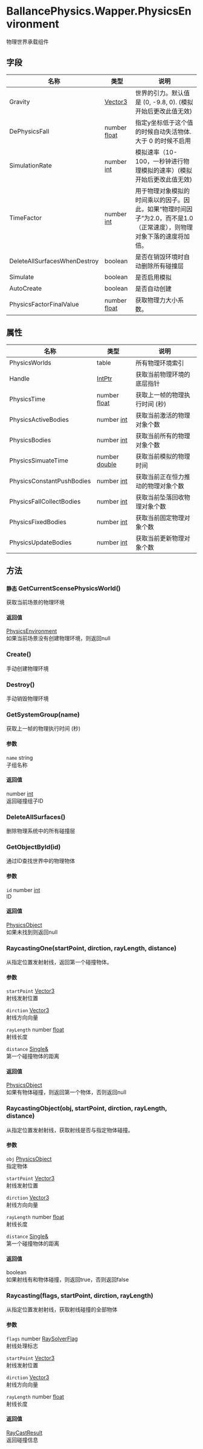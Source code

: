 ﻿# BallancePhysics.Wapper.PhysicsEnvironment 
物理世界承载组件

## 字段

|名称|类型|说明|
|---|---|---|
|Gravity|[Vector3](https://docs.unity3d.com/ScriptReference/Vector3.html) |世界的引力。默认值是 (0, -9.8, 0). (模拟开始后更改此值无效)|
|DePhysicsFall|number [float](../types.md)|指定y坐标低于这个值的时候自动失活物体. 大于 0 的时候不启用|
|SimulationRate|number [int](../types.md)|模拟速率（10-100，一秒钟进行物理模拟的速率）(模拟开始后更改此值无效)|
|TimeFactor|number [int](../types.md)|用于物理对象模拟的时间乘以的因子。因此，如果“物理时间因子”为2.0，而不是1.0（正常速度），则物理对象下落的速度将加倍。|
|DeleteAllSurfacesWhenDestroy|boolean |是否在销毁环境时自动删除所有碰撞层|
|Simulate|boolean |是否启用模拟|
|AutoCreate|boolean |是否自动创建|
|PhysicsFactorFinalValue|number [float](../types.md)|获取物理力大小系数。|
## 属性

|名称|类型|说明|
|---|---|---|
|PhysicsWorlds|table |所有物理环境索引|
|Handle|[IntPtr](https://docs.microsoft.com/zh-cn/dotnet/api/System.IntPtr) |获取当前物理环境的底层指针|
|PhysicsTime|number [float](../types.md)|获取上一帧的物理执行时间 (秒)|
|PhysicsActiveBodies|number [int](../types.md)|获取当前激活的物理对象个数|
|PhysicsBodies|number [int](../types.md)|获取当前所有的物理对象个数|
|PhysicsSimuateTime|number [double](../types.md)|获取当前模拟的物理时间|
|PhysicsConstantPushBodies|number [int](../types.md)|获取当前正在恒力推动的物理对象个数|
|PhysicsFallCollectBodies|number [int](../types.md)|获取当前坠落回收物理对象个数|
|PhysicsFixedBodies|number [int](../types.md)|获取当前固定物理对象个数|
|PhysicsUpdateBodies|number [int](../types.md)|获取当前更新物理对象个数|

## 方法



### `静态` GetCurrentScensePhysicsWorld()

获取当前场景的物理环境


#### 返回值

[PhysicsEnvironment](./BallancePhysics.Wapper.PhysicsEnvironment.md) <br/>如果当前场景没有创建物理环境，则返回null


### Create()

手动创建物理环境



### Destroy()

手动销毁物理环境



### GetSystemGroup(name)

获取上一帧的物理执行时间 (秒)


#### 参数


`name` string <br/>子组名称



#### 返回值

number [int](../types.md)<br/>返回碰撞组子ID


### DeleteAllSurfaces()

删除物理系统中的所有碰撞层



### GetObjectById(id)

通过ID查找世界中的物理物体


#### 参数


`id` number [int](../types.md)<br/>ID



#### 返回值

[PhysicsObject](./BallancePhysics.Wapper.PhysicsObject.md) <br/>如果未找到则返回null


### RaycastingOne(startPoint, dirction, rayLength, distance)

从指定位置发射射线，返回第一个碰撞物体。


#### 参数


`startPoint` [Vector3](https://docs.unity3d.com/ScriptReference/Vector3.html) <br/>射线发射位置

`dirction` [Vector3](https://docs.unity3d.com/ScriptReference/Vector3.html) <br/>射线方向向量

`rayLength` number [float](../types.md)<br/>射线长度

`distance` [Single&](https://docs.microsoft.com/zh-cn/dotnet/api/System.Single&) <br/>第一个碰撞物体的距离



#### 返回值

[PhysicsObject](./BallancePhysics.Wapper.PhysicsObject.md) <br/>如果有物体碰撞，则返回第一个物体，否则返回null


### RaycastingObject(obj, startPoint, dirction, rayLength, distance)

从指定位置发射射线，获取射线是否与指定物体碰撞。


#### 参数


`obj` [PhysicsObject](./BallancePhysics.Wapper.PhysicsObject.md) <br/>指定物体

`startPoint` [Vector3](https://docs.unity3d.com/ScriptReference/Vector3.html) <br/>射线发射位置

`dirction` [Vector3](https://docs.unity3d.com/ScriptReference/Vector3.html) <br/>射线方向向量

`rayLength` number [float](../types.md)<br/>射线长度

`distance` [Single&](https://docs.microsoft.com/zh-cn/dotnet/api/System.Single&) <br/>第一个碰撞物体的距离



#### 返回值

boolean <br/>如果射线有和物体碰撞，则返回true，否则返回false


### Raycasting(flags, startPoint, dirction, rayLength)

从指定位置发射射线，获取射线碰撞的全部物体


#### 参数


`flags` number [RaySolverFlag](./BallancePhysics.Wapper.PhysicsEnvironment+RaySolverFlag.md)<br/>射线处理标志

`startPoint` [Vector3](https://docs.unity3d.com/ScriptReference/Vector3.html) <br/>射线发射位置

`dirction` [Vector3](https://docs.unity3d.com/ScriptReference/Vector3.html) <br/>射线方向向量

`rayLength` number [float](../types.md)<br/>射线长度



#### 返回值

[RayCastResult](./BallancePhysics.Wapper.PhysicsEnvironment+RayCastResult.md) <br/>返回碰撞信息
